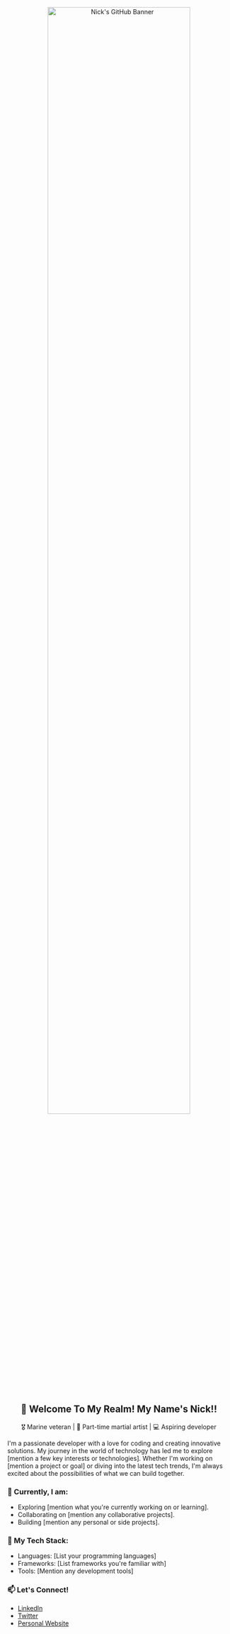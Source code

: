 <p align="center">
  <img src="https://cdn4.whatculture.com/images/2015/09/BMcKRFsj-600x338.jpg" alt="Nick's GitHub Banner" width="80%">
</p>

<h2 align="center">👋 Welcome To My Realm! My Name's Nick!!</h2>

<p align="center">
  🎖️ Marine veteran | 🥋 Part-time martial artist | 💻 Aspiring developer
</p>

I'm a passionate developer with a love for coding and creating innovative solutions. My journey in the world of technology has led me to explore [mention a few key interests or technologies]. Whether I'm working on [mention a project or goal] or diving into the latest tech trends, I'm always excited about the possibilities of what we can build together.

### 💼 Currently, I am:
- Exploring [mention what you're currently working on or learning].
- Collaborating on [mention any collaborative projects].
- Building [mention any personal or side projects].

### 🚀 My Tech Stack:
- Languages: [List your programming languages]
- Frameworks: [List frameworks you're familiar with]
- Tools: [Mention any development tools]

### 📫 Let's Connect!
- [LinkedIn](https://www.linkedin.com/in/yourprofile/)
- [Twitter](https://twitter.com/yourhandle/)
- [Personal Website](https://yourwebsite.com/)
